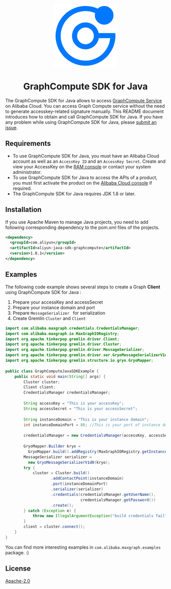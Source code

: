 <p align="center">
<a href="https://www.aliyun.com/product/graphcompute"><img src="https://raw.githubusercontent.com/aliyun/alibabacloud-graphcompute-java-sdk/master/src/resources/GraphCompute-blue.png"></a>
</p>

<h1 align="center">GraphCompute SDK for Java</h1>
<p align="center">

The GraphCompute SDK for Java allows to access [GraphCompute Service](https://www.aliyun.com/product/graphcompute) on Alibaba Cloud. You can access Graph Compute service without the need to generate accesskey-related signature manually. This README document introduces how to obtain and call GraphCompute SDK for Java. If you have any problem while using GraphCompute SDK for Java, please [submit an issue](https://github.com/aliyun/alibabacloud-graphcompute-java-sdk/issues/new).

## Requirements

- To use GraphCompute SDK for Java, you must have an Alibaba Cloud account as well as an `AccessKey ID` and an `AccessKey Secret`. Create and view your AccessKey on the [RAM console](https://ram.console.aliyun.com "RAM console") or contact your system administrator.
- To use  GraphCompute SDK for Java to access the APIs of a product, you must first activate the product on the [Alibaba Cloud console](https://homenew.console.aliyun.com/) if required.
- The GraphCompute SDK for Java requires JDK 1.8 or later.


## Installation

If you use Apache Maven to manage Java projects, you need to add following corresponding dependency to the pom.xml files of the projects. 

```xml
<dependency>
  <groupId>com.aliyun</groupId>
  <artifactId>aliyun-java-sdk-graphcompute</artifactId>
  <version>1.0.1</version>
</dependency>
```

## Examples

The following code example shows several steps to create a Graph **Client**  using GraphCompute SDK for Java :

1. Prepare your accessKey and accessSecret
2. Prepare your instance domain and port
3. Prepare `MessageSerializer ` for serialization
4. Create Gremlin `Cluster` and `Client`

```java
import com.alibaba.maxgraph.credentials.CredentialsManager;
import com.alibaba.maxgraph.io.MaxGraphIORegistry;
import org.apache.tinkerpop.gremlin.driver.Client;
import org.apache.tinkerpop.gremlin.driver.Cluster;
import org.apache.tinkerpop.gremlin.driver.MessageSerializer;
import org.apache.tinkerpop.gremlin.driver.ser.GryoMessageSerializerV1d0;
import org.apache.tinkerpop.gremlin.structure.io.gryo.GryoMapper;

public class GraphComputeJavaSDKExample {
    public static void main(String[] args) {
        Cluster cluster;
        Client client;
        CredentialsManager credentialsManager;
      
      	String accessKey = "This is your accessKey";
        String accessSecret = "This is your accessSecret";

        String instanceDomain = "This is your instance domain";
        int instanceDomainPort = 80; //This is your port of instance domain
        
        credentialsManager = new CredentialsManager(accessKey, accessSecret);

        GryoMapper.Builder kryo = 
          GryoMapper.build().addRegistry(MaxGraphIORegistry.getInstance());
        MessageSerializer serializer = 
          new GryoMessageSerializerV1d0(kryo);
        try {
            cluster = Cluster.build()
                    .addContactPoint(instanceDomain)
                    .port(instanceDomainPort)
                    .serializer(serializer)
                    .credentials(credentialsManager.getUserName(), 
                                 credentialsManager.getPassword())
                    .create();
        } catch (Exception e) {
            throw new IllegalArgumentException("build credentials fail", e);
        }
        client = cluster.connect();
    }
}
```

You can find more interesting examples in `com.alibaba.maxgraph.examples` package. :)

## License

[Apache-2.0](http://www.apache.org/licenses/LICENSE-2.0)


